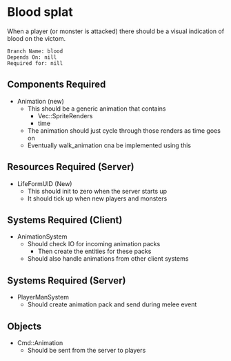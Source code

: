 # Blood splat
When a player (or monster is attacked) there should be a visual indication of blood on the victom.

```
Branch Name: blood 
Depends On: nill
Required for: nill
```

## Components Required
- Animation (new) 
  - This should be a generic animation that contains
    - Vec::SpriteRenders
    - time
  - The animation should just cycle through those renders as time goes on
  - Eventually walk_animation cna be implemented using this

## Resources Required (Server)
- LifeFormUID (New)
  - This should init to zero when the server starts up
  - It should tick up when new players and monsters

## Systems Required (Client)
- AnimationSystem
  - Should check IO for incoming animation packs
    - Then create the entities for these packs
  - Should also handle animations from other client systems

## Systems Required (Server)
- PlayerManSystem
  - Should create animation pack and send during melee event

## Objects
  - Cmd::Animation
    - Should be sent from the server to players 
